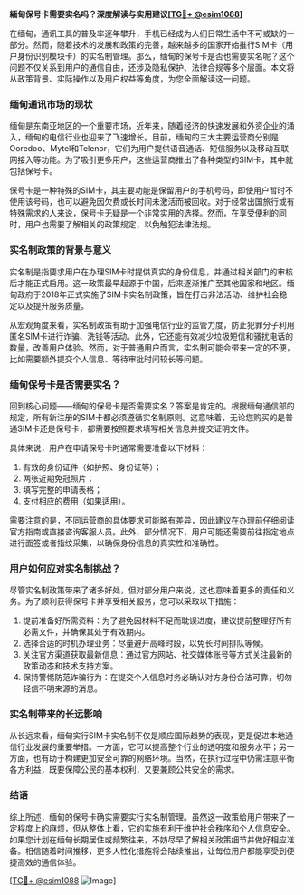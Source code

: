 **緬甸保号卡需要实名吗？深度解读与实用建议[[TG💪+ @esim1088](https://t.me/s/esim1088)]**

在缅甸，通讯工具的普及率逐年攀升，手机已经成为人们日常生活中不可或缺的一部分。然而，随着技术的发展和政策的完善，越来越多的国家开始推行SIM卡（用户身份识别模块卡）的实名制管理。那么，缅甸的保号卡是否也需要实名呢？这个问题不仅关系到用户的通信自由，还涉及隐私保护、法律合规等多个层面。本文将从政策背景、实际操作以及用户权益等角度，为您全面解读这一问题。

### 缅甸通讯市场的现状

缅甸是东南亚地区的一个重要市场，近年来，随着经济的快速发展和外资企业的涌入，缅甸的电信行业也迎来了飞速增长。目前，缅甸的三大主要运营商分别是Ooredoo、Mytel和Telenor，它们为用户提供语音通话、短信服务以及移动互联网接入等功能。为了吸引更多用户，这些运营商推出了各种类型的SIM卡，其中就包括保号卡。

保号卡是一种特殊的SIM卡，其主要功能是保留用户的手机号码，即使用户暂时不使用该号码，也可以避免因欠费或长时间未激活而被回收。对于经常出国旅行或有特殊需求的人来说，保号卡无疑是一个非常实用的选择。然而，在享受便利的同时，用户也需要了解相关的政策规定，以免触犯法律法规。

### 实名制政策的背景与意义

实名制是指要求用户在办理SIM卡时提供真实的身份信息，并通过相关部门的审核后才能正式启用。这一政策最早起源于中国，后来逐渐推广至其他国家和地区。缅甸政府于2018年正式实施了SIM卡实名制政策，旨在打击非法活动、维护社会稳定以及提升服务质量。

从宏观角度来看，实名制政策有助于加强电信行业的监管力度，防止犯罪分子利用匿名SIM卡进行诈骗、洗钱等活动。此外，它还能有效减少垃圾短信和骚扰电话的数量，改善用户体验。然而，对于普通用户而言，实名制可能会带来一定的不便，比如需要额外提交个人信息、等待审批时间较长等问题。

### 缅甸保号卡是否需要实名？

回到核心问题——缅甸的保号卡是否需要实名？答案是肯定的。根据缅甸通信部的规定，所有新注册的SIM卡都必须遵循实名制原则。这意味着，无论您购买的是普通SIM卡还是保号卡，都需要按照要求填写相关信息并提交证明文件。

具体来说，用户在申请保号卡时通常需要准备以下材料：
1. 有效的身份证件（如护照、身份证等）；
2. 两张近期免冠照片；
3. 填写完整的申请表格；
4. 支付相应的费用（如果适用）。

需要注意的是，不同运营商的具体要求可能略有差异，因此建议在办理前仔细阅读官方指南或直接咨询客服人员。此外，部分情况下，用户可能还需要前往指定地点进行面签或者指纹采集，以确保身份信息的真实性和准确性。

### 用户如何应对实名制挑战？

尽管实名制政策带来了诸多好处，但对部分用户来说，这也意味着更多的责任和义务。为了顺利获得保号卡并享受相关服务，您可以采取以下措施：

1. 提前准备好所需资料：为了避免因材料不足而耽误进度，建议提前整理好所有必需文件，并确保其处于有效期内。
2. 选择合适的时机办理业务：尽量避开高峰时段，以免长时间排队等候。
3. 关注官方渠道获取最新信息：通过官方网站、社交媒体账号等方式关注最新的政策动态和技术支持方案。
4. 保持警惕防范诈骗行为：在提交个人信息时务必确认对方身份合法可靠，切勿轻信不明来源的消息。

### 实名制带来的长远影响

从长远来看，缅甸实行SIM卡实名制不仅是顺应国际趋势的表现，更是促进本地通信行业发展的重要举措。一方面，它可以提高整个行业的透明度和服务水平；另一方面，也有助于构建更加安全可靠的网络环境。当然，在执行过程中仍需注意平衡各方利益，既要保障公民的基本权利，又要兼顾公共安全的需求。

### 结语

综上所述，缅甸的保号卡确实需要实行实名制管理。虽然这一政策给用户带来了一定程度上的麻烦，但从整体上看，它的实施有利于维护社会秩序和个人信息安全。如果您计划在缅甸长期居住或频繁往来，不妨尽早了解相关政策细节并做好相应准备。相信随着时间推移，更多人性化措施将会陆续推出，让每位用户都能享受到便捷高效的通信体验。

[[TG💪+ @esim1088](https://t.me/s/esim1088) ![Image](https://i.postimg.cc/4NQfJmqS/Snipaste-2025-05-13-00-14-12.png)]